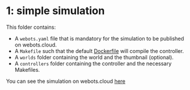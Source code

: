 # 1: simple simulation
This folder contains:
 - A `webots.yaml` file that is mandatory for the simulation to be published on webots.cloud.
 - A `Makefile` such that the default [Dockerfile](https://github.com/cyberbotics/webots/blob/master/resources/web/server/config/simulation/docker/Dockerfile.default) will compile the controller.
 - A `worlds` folder containing the world and the thumbnail (optional).
 - A `controllers` folder containing the controller and the necessary Makefiles.

You can see the simulation on webots.cloud [here](https://webots.cloud/run?version=R2022b&url=https://github.com/cyberbotics/webots-cloud-simulation-demos/blob/main/1_simple_simulation/worlds/panda.wbt)
